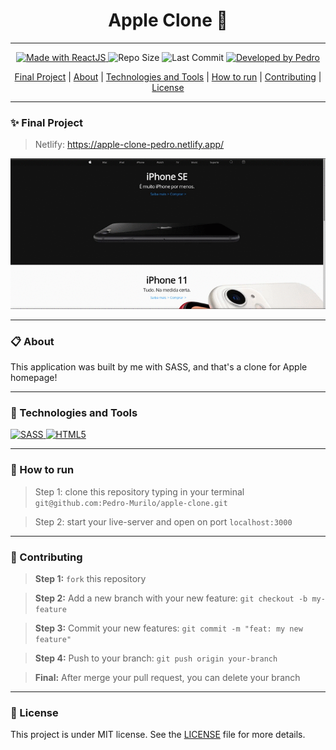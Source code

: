 <h1 align="center"><strong>Apple Clone 🍎 </strong></h1> 

---
<p align="center">
<a href="https://reactjs.org/">
  <img alt="Made with ReactJS" src="https://img.shields.io/badge/Made_with-SASS.js-000?style=for-the-badge&logo=sass" />
</a>

  <img alt="Repo Size" src="https://img.shields.io/github/repo-size/pedro-murilo/apple-clone?color=000&style=for-the-badge">
  
  <img alt="Last Commit" src="https://img.shields.io/github/last-commit/pedro-murilo/apple-clone?color=000&style=for-the-badge">
  
  <a href="https://github.com/Pedro-Murilo/">
    <img alt="Developed by Pedro" src="https://img.shields.io/badge/Dev-Pedro-%3498db?color=000&style=for-the-badge">
  </a>
</p>


<div align="center">
  <a href="#-final-project">Final Project</a> |
  <a href="#-about">About</a> |
  <a href="#-technologies-and-tools">Technologies and Tools</a> |
  <a href="#-how-to-run">How to run</a> |
  <a href="#-contributing">Contributing</a> |
  <a href="#-license">License</a> 
</div>


---
### ✨ Final Project
> Netlify: https://apple-clone-pedro.netlify.app/
<p align="center">
  <img src="https://github.com/Pedro-Murilo/apple-clone/blob/main/.github/apple-clone-vid.gif" alt="Apple clone gif" />
</p>

---
### 📋 About
This application was built by me with SASS, and that's a clone for Apple homepage!


---
### 🚀 Technologies and Tools
<a href="https://sass-lang.com/">
  <img alt="SASS" src="https://img.shields.io/badge/SASS%20-hotpink.svg?&style=for-the-badge&logo=SASS&logoColor=white"/>
</a>
<a href="https://developer.mozilla.org/pt-BR/docs/Web/HTML">
  <img alt="HTML5" src="https://img.shields.io/badge/HTML5-E34F26?style=for-the-badge&logo=html5&logoColor=white" />
</a>

---
### 📲 How to run
> Step 1: clone this repository typing in your terminal `git@github.com:Pedro-Murilo/apple-clone.git`

> Step 2: start your live-server and open on port `localhost:3000`

---
### 🌱 Contributing
> <strong>Step 1:</strong> `fork` this repository

> <strong>Step 2:</strong> Add a new branch with your new feature: `git checkout -b my-feature`

> <strong>Step 3:</strong> Commit your new features: `git commit -m "feat: my new feature"`

> <strong>Step 4:</strong> Push to your branch: `git push origin your-branch`

> <strong>Final:</strong> After merge your pull request, you can delete your branch

---
### 📄 License
This project is under MIT license. See the [LICENSE](https://github.com/Pedro-Murilo/apple-clone/blob/main/LICENSE) file for more details.


